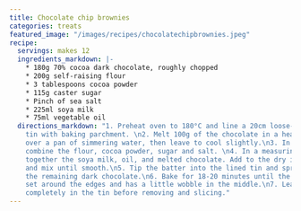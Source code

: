 ```yaml
---
title: Chocolate chip brownies
categories: treats
featured_image: "/images/recipes/chocolatechipbrownies.jpeg"
recipe:
  servings: makes 12
  ingredients_markdown: |-
    * 180g 70% cocoa dark chocolate, roughly chopped
    * 200g self-raising flour
    * 3 tablespoons cocoa powder
    * 115g caster sugar
    * Pinch of sea salt
    * 225ml soya milk
    * 75ml vegetable oil
  directions_markdown: "1. Preheat oven to 180°C and line a 20cm loose-bottomed square
    tin with baking parchment. \n2. Melt 100g of the chocolate in a heatproof bowl
    over a pan of simmering water, then leave to cool slightly.\n3. In a large bowl,
    combine the flour, cocoa powder, sugar and salt. \n4. In a measuring jug, mix
    together the soya milk, oil, and melted chocolate. Add to the dry ingredients
    and mix until smooth.\n5. Tip the batter into the lined tin and sprinkle over
    the remaining dark chocolate.\n6. Bake for 18-20 minutes until the brownie is
    set around the edges and has a little wobble in the middle.\n7. Leave to cool
    completely in the tin before removing and slicing."
---
```

